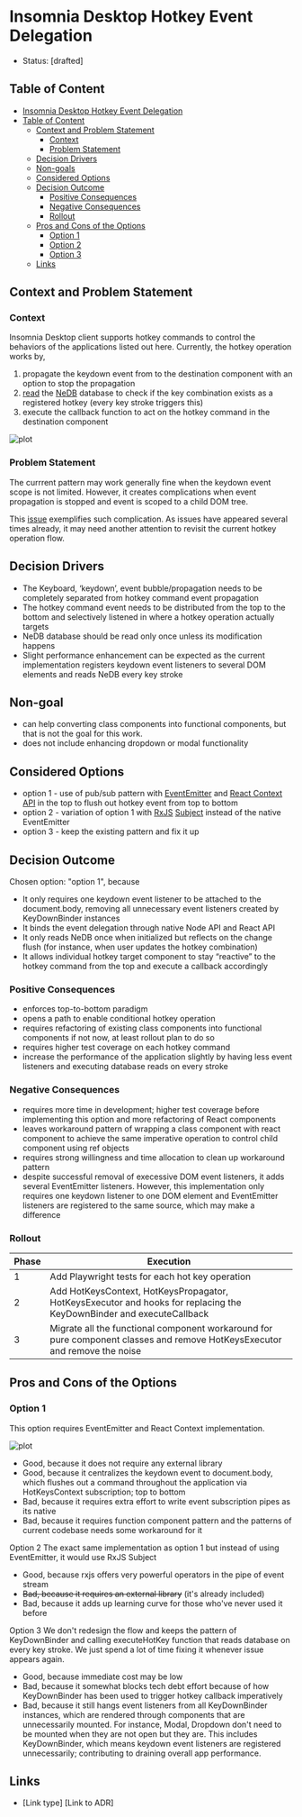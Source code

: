 # Insomnia Desktop Hotkey Event Delegation
* Status: [drafted]

## Table of Content
* [Insomnia Desktop Hotkey Event Delegation](#insomnia-desktop-hotkey-event-delegation)
* [Table of Content](#table-of-content)
  * [Context and Problem Statement](#context-and-problem-statement)
    * [Context](#context)
    * [Problem Statement](#problem-statement)
  * [Decision Drivers](#decision-drivers)
  * [Non-goals](#non-goals)
  * [Considered Options](#considered-options)
  * [Decision Outcome](#decision-outcome)
    * [Positive Consequences](#positive-consequences)
    * [Negative Consequences](#negative-consequences)
    * [Rollout](#positive-consequences)
  * [Pros and Cons of the Options](#pros-and-cons-of-the-options)
    * [Option 1](#option-1)
    * [Option 2](#option-2)
    * [Option 3](#option-3)
  * [Links](#links)

## Context and Problem Statement
### Context
Insomnia Desktop client supports hotkey commands to control the behaviors of the applications listed out here. Currently, the hotkey operation works by,

1. propagate the keydown event from [<KeyDownBinder />](https://github.com/Kong/insomnia/blob/40af38c3b9711ff6ba4ab647be08765a0aeefeab/packages/insomnia/src/ui/components/keydown-binder.ts#L17) to the destination component with an option to stop the propagation
2. [read](https://github.com/Kong/insomnia/blob/40af38c3b9711ff6ba4ab647be08765a0aeefeab/packages/insomnia/src/common/hotkeys-listener.ts#L35) the [NeDB](https://github.com/louischatriot/nedb) database to check if the key combination exists as a registered hotkey (every key stroke triggers this)
3. execute the callback function to act on the hotkey command in the destination component

![plot](./current-diagram.png)

### Problem Statement

The currrent pattern may work generally fine when the keydown event scope is not limited. However, it creates complications when event propagation is stopped and event is scoped to a child DOM tree.

This [issue]((https://github.com/Kong/insomnia/issues?q=is%3Aissue+hotkey+is%3Aclosed+bug+)) exemplifies such complication. As issues have appeared several times already, it may need another attention to revisit the current hotkey operation flow.

## Decision Drivers

* The Keyboard, ‘keydown’, event bubble/propagation needs to be completely separated from hotkey command event propagation
* The hotkey command event needs to be distributed from the top to the bottom and selectively listened in where a hotkey operation actually targets
* NeDB database should be read only once unless its modification happens
* Slight performance enhancement can be expected as the current implementation registers keydown event listeners to several DOM elements and reads NeDB every key stroke

## Non-goal
* can help converting class components into functional components, but that is not the goal for this work.
* does not include enhancing dropdown or modal functionality

## Considered Options
* option 1 - use of pub/sub pattern with [EventEmitter](https://nodejs.org/api/events.html#class-eventemitter) and [React Context API](https://reactjs.org/docs/context.html) in the top to flush out hotkey event from top to bottom
* option 2 - variation of option 1 with [RxJS](https://rxjs.dev/) [Subject](https://rxjs.dev/api/index/class/Subject) instead of the native EventEmitter
* option 3 - keep the existing pattern and fix it up

## Decision Outcome
Chosen option: "option 1", because
* It only requires one keydown event listener to be attached to the document.body, removing all unnecessary event listeners created by KeyDownBinder instances
* It binds the event delegation through native Node API and React API
* It only reads NeDB once when initialized but reflects on the change flush (for instance, when user updates the hotkey combination)
* It allows individual hotkey target component to stay “reactive” to the hotkey command from the top and execute a callback accordingly

### Positive Consequences
* enforces top-to-bottom paradigm
* opens a path to enable conditional hotkey operation
* requires refactoring of existing class components into functional components if not now, at least rollout plan to do so
* requires higher test coverage on each hotkey command
* increase the performance of the application slightly by having less event listeners and executing database reads on every stroke

### Negative Consequences
* requires more time in development; higher test coverage before implementing this option and more refactoring of React components
* leaves workaround pattern of wrapping a class component with react component to achieve the same imperative operation to control child component using ref objects
* requires strong willingness and time allocation to clean up workaround pattern
* despite successful removal of execessive DOM event listeners, it adds several EventEmitter listeners. However, this implementation only requires one keydown listener to one DOM element and EventEmitter listeners are registered to the same source, which may make a difference

### Rollout
Phase | Execution
--- | ---
1 | Add Playwright tests for each hot key operation
2 | Add HotKeysContext, HotKeysPropagator, HotKeysExecutor and hooks for replacing the KeyDownBinder and executeCallback
3 | Migrate all the functional component workaround for pure component classes and remove HotKeysExecutor and remove the noise

## Pros and Cons of the Options
### Option 1
This option requires EventEmitter and React Context implementation. 

![plot](./option-1-diagram.png)

* Good, because it does not require any external library
* Good, because it centralizes the keydown event to document.body, which flushes out a command throughout the application via HotKeysContext subscription; top to bottom
* Bad, because it requires extra effort to write event subscription pipes as its native
* Bad, because it requires function component pattern and the patterns of current codebase needs some workaround for it

Option 2
The exact same implementation as option 1 but instead of using EventEmitter, it would use RxJS Subject

* Good, because rxjs offers very powerful operators in the pipe of event stream
* ~~Bad, because it requires an external library~~ (it's already included)
* Bad, because it adds up learning curve for those who've never used it before

Option 3
We don't redesign the flow and keeps the pattern of KeyDownBinder and calling executeHotKey function that reads database on every key stroke. We just spend a lot of time fixing it whenever issue appears again.

* Good, because immediate cost may be low
* Bad, because it somewhat blocks tech debt effort because of how KeyDownBinder has been used to trigger hotkey callback imperatively
* Bad, because it still hangs event listeners from all KeyDownBinder instances, which are rendered through components that are unnecessarily mounted. For instance, Modal, Dropdown don't need to be mounted when they are not open but they are. This includes KeyDownBinder, which means keydown event listeners are registered unnecessarily; contributing to draining overall app performance.

## Links
* [Link type] [Link to ADR] <!-- example: Refined by [ADR-0005](0005-example.md) -->

<!-- markdownlint-disable-file MD013 -->



